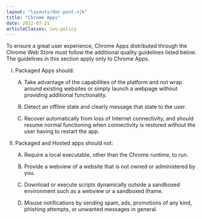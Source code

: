 ```yaml
---
layout: "layouts/doc-post.njk"
title: "Chrome Apps"
date: 2022-07-21
articleClasses: cws-policy
---
```


<!-- Atypical formatting is necessary to enable markdown formatting for LI contents -->

To ensure a great user experience, Chrome Apps distributed through the Chrome Web Store must follow the additional quality guidelines listed below. The guidelines in this section apply only to Chrome Apps.

<ol type="I">
<li>

Packaged Apps should:

<ol type="A">
<li>

Take advantage of the capabilities of the platform and not wrap around existing websites or simply launch a webpage without providing additional functionality.

</li>
<li>

Detect an offline state and clearly message that state to the user.

</li>
<li>

Recover automatically from loss of Internet connectivity, and should resume normal functioning when connectivity is restored without the user having to restart the app.

</li>
</ol>

</li>
<li>

Packaged and Hosted apps should not:

<ol type="A">
<li>

Require a local executable, other than the Chrome runtime, to run.

</li>
<li>

Provide a webview of a website that is not owned or administered by you.

</li>
<li>

Download or execute scripts dynamically outside a sandboxed environment such as a webview or a sandboxed iframe.

</li>
<li>

Misuse notifications by sending spam, ads, promotions of any kind, phishing attempts, or unwanted messages in general.

</li>
</ol>

</li>
</ol>
